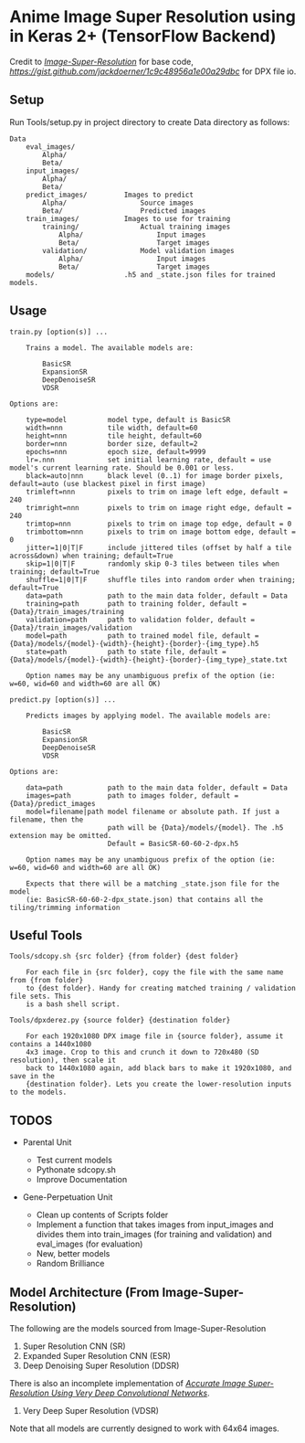 # Anime Image Super Resolution using in Keras 2+ (TensorFlow Backend)

Credit to
*<a href="https://github.com/titu1994/Image-Super-Resolution">Image-Super-Resolution</a>*
for base code, *https://gist.github.com/jackdoerner/1c9c48956a1e00a29dbc* for DPX file io.

## Setup

Run Tools/setup.py in project directory to create Data directory as follows:

```
Data
    eval_images/    
        Alpha/    
        Beta/   
    input_images/   
        Alpha/    
        Beta/   
    predict_images/         Images to predict
        Alpha/                  Source images
        Beta/                   Predicted images
    train_images/           Images to use for training
        training/               Actual training images
            Alpha/                  Input images
            Beta/                   Target images
        validation/             Model validation images
            Alpha/                  Input images
            Beta/                   Target images
    models/                 .h5 and _state.json files for trained models.
```

## Usage

```
train.py [option(s)] ...

    Trains a model. The available models are:

        BasicSR
        ExpansionSR
        DeepDenoiseSR
        VDSR

Options are:

    type=model          model type, default is BasicSR
    width=nnn           tile width, default=60
    height=nnn          tile height, default=60
    border=nnn          border size, default=2
    epochs=nnn          epoch size, default=9999
    lr=.nnn             set initial learning rate, default = use model's current learning rate. Should be 0.001 or less.
    black=auto|nnn      black level (0..1) for image border pixels, default=auto (use blackest pixel in first image)
    trimleft=nnn        pixels to trim on image left edge, default = 240
    trimright=nnn       pixels to trim on image right edge, default = 240
    trimtop=nnn         pixels to trim on image top edge, default = 0
    trimbottom=nnn      pixels to trim on image bottom edge, default = 0
    jitter=1|0|T|F      include jittered tiles (offset by half a tile across&down) when training; default=True
    skip=1|0|T|F        randomly skip 0-3 tiles between tiles when training; default=True
    shuffle=1|0|T|F     shuffle tiles into random order when training; default=True
    data=path           path to the main data folder, default = Data
    training=path       path to training folder, default = {Data}/train_images/training
    validation=path     path to validation folder, default = {Data}/train_images/validation
    model=path          path to trained model file, default = {Data}/models/{model}-{width}-{height}-{border}-{img_type}.h5
    state=path          path to state file, default = {Data}/models/{model}-{width}-{height}-{border}-{img_type}_state.txt

    Option names may be any unambiguous prefix of the option (ie: w=60, wid=60 and width=60 are all OK)

predict.py [option(s)] ...

    Predicts images by applying model. The available models are:

        BasicSR
        ExpansionSR
        DeepDenoiseSR
        VDSR

Options are:

    data=path           path to the main data folder, default = Data
    images=path         path to images folder, default = {Data}/predict_images
    model=filename|path model filename or absolute path. If just a filename, then the
                        path will be {Data}/models/{model}. The .h5 extension may be omitted.
                        Default = BasicSR-60-60-2-dpx.h5

    Option names may be any unambiguous prefix of the option (ie: w=60, wid=60 and width=60 are all OK)

    Expects that there will be a matching _state.json file for the model
    (ie: BasicSR-60-60-2-dpx_state.json) that contains all the tiling/trimming information

```

## Useful Tools

```
Tools/sdcopy.sh {src folder} {from folder} {dest folder}

    For each file in {src folder}, copy the file with the same name from {from folder}
    to {dest folder}. Handy for creating matched training / validation file sets. This
    is a bash shell script.

Tools/dpxderez.py {source folder} {destination folder}

    For each 1920x1080 DPX image file in {source folder}, assume it contains a 1440x1080
    4x3 image. Crop to this and crunch it down to 720x480 (SD resolution), then scale it
    back to 1440x1080 again, add black bars to make it 1920x1080, and save in the
    {destination folder}. Lets you create the lower-resolution inputs to the models.
```

## TODOS

- Parental Unit
    - Test current models
    - Pythonate sdcopy.sh
    - Improve Documentation

- Gene-Perpetuation Unit
    - Clean up contents of Scripts folder
    - Implement a function that takes images from input_images and divides them into train_images (for training and validation) and eval_images (for evaluation)
    - New, better models
    - Random Brilliance

## Model Architecture (From Image-Super-Resolution)

The following are the models sourced from Image-Super-Resolution

1. Super Resolution CNN (SR)
2. Expanded Super Resolution CNN (ESR)
3. Deep Denoising Super Resolution (DDSR)

There is also an incomplete implementation of *<a href="https://arxiv.org/abs/1511.04587">Accurate Image Super-Resolution Using Very Deep Convolutional Networks</a>*.

1. Very Deep Super Resolution (VDSR)

Note that all models are currently designed to work with 64x64 images.
